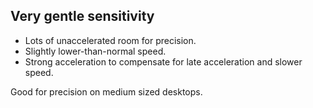 ## Very gentle sensitivity

* Lots of unaccelerated room for precision.
* Slightly lower-than-normal speed.
* Strong acceleration to compensate for late acceleration and slower speed.

Good for precision on medium sized desktops.

